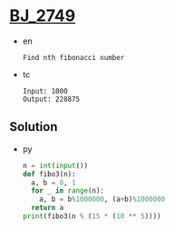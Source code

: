 # [BJ_2749](https://acmicpc.net/problem/2749)

* en

  ```en
  Find nth fibonacci number
  ```

* tc

  ```tc
  Input: 1000
  Output: 228875
  ```

## Solution

* py

  ```py
  n = int(input())
  def fibo3(n):
    a, b = 0, 1
    for _ in range(n):
      a, b = b%1000000, (a+b)%1000000
    return a
  print(fibo3(n % (15 * (10 ** 5))))
  ```
